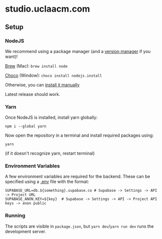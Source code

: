 # studio.uclaacm.com

## Setup

### NodeJS

We recommend using a package manager (and a [version manager](https://github.com/nvm-sh/nvm) if you want)!

[Brew](https://formulae.brew.sh/formula/node) (Mac): `brew install node`

[Choco](https://community.chocolatey.org/packages/nodejs.install) (Window): `choco install nodejs.install`

Otherwise, you can [install it manually](https://nodejs.org/en)

Latest release should work.

### Yarn

Once NodeJS is installed, install yarn globally:

`npm i --global yarn`

Now open the repository in a terminal and install required packages using:

`yarn`

(if it doesn't recognize yarn, restart terminal)

### Environment Variables

A few environment variables are required for the backend. These can be specified using a [.env](https://www.npmjs.com/package/dotenv) file with the format:

```
SUPABASE_URL=db.${something}.supabase.co # Supabase -> Settings -> API -> Project URL
SUPABASE_ANON_KEY=${key}  # Supabase -> Settings -> API -> Project API keys -> anon public
```

### Running

The scripts are visible in `package.json`, but `yarn dev`/`yarn run dev` runs the development server.